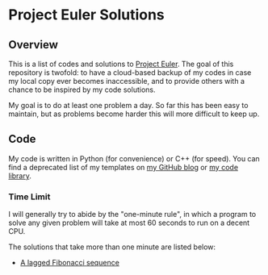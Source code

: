 # Project Euler Solutions

## Overview

This is a list of codes and solutions to [Project Euler](https://projecteuler.net/). The goal of this repository is twofold: to have a cloud-based backup of my codes in case my local copy ever becomes inaccessible, and to provide others with a chance to be inspired by my code solutions. 

My goal is to do at least one problem a day. So far this has been easy to maintain, but as problems become harder this will more difficult to keep up. 

## Code

My code is written in Python (for convenience) or C++ (for speed). You can find a deprecated list of my templates on [my GitHub blog](https://dustin-miao.github.io/) or [my code library](https://dustin-miao.github.io/library/). 

### Time Limit

I will generally try to abide by the "one-minute rule", in which a program to solve any given problem will take at most 60 seconds to run on a decent CPU. 

The solutions that take more than one minute are listed below:

- [A lagged Fibonacci sequence](https://projecteuler.net/problem=258) 

